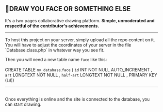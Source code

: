 ## 🎨DRAW YOU FACE OR SOMETHING ELSE
It's a two pages collaborative drawing platform.
**Simple, unmoderated and respectful of the contributor's achievements.**

<hr>
To host this project on your server, simply upload all the repo content on it.
You will have to adjust the coordinates of your server in the file `Database.class.php` in whatever way you see fit.
<br>

Then you will need a new table name `face` like this:
<br><br>
CREATE TABLE `my_database`.`face` ( `id` INT NOT NULL AUTO_INCREMENT , `art` LONGTEXT NOT NULL , `half-art` LONGTEXT NOT NULL , PRIMARY KEY (`id`))
<hr>
<br>
Once everything is online and the site is connected to the database, you can start drawing.
